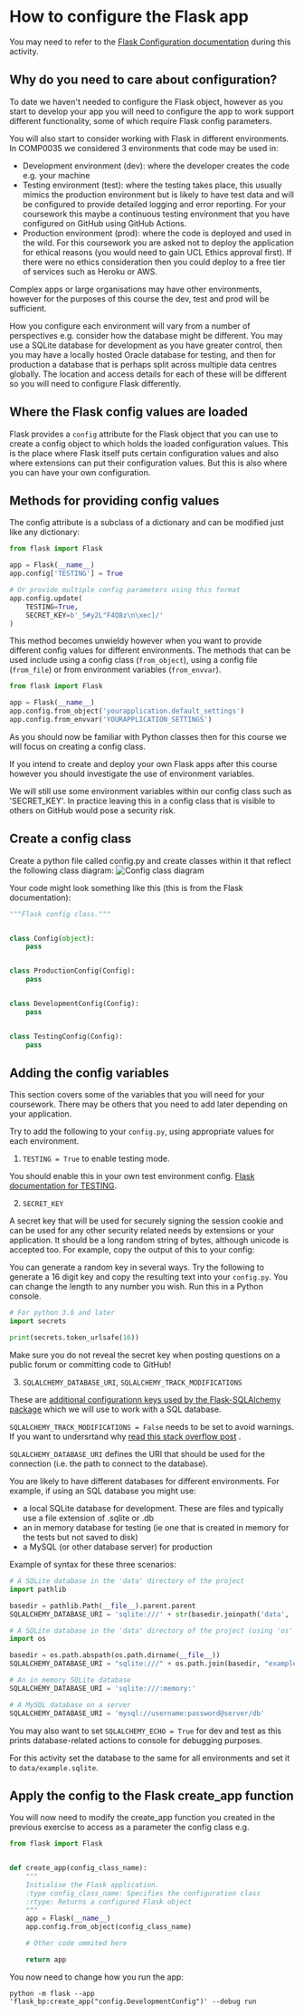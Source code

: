 # How to configure the Flask app

You may need to refer to the [Flask Configuration documentation](https://flask.palletsprojects.com/en/2.2.x/config/) during this activity.

## Why do you need to care about configuration?

To date we haven't needed to configure the Flask object, however as you start to develop your app you will need to configure the app to work support different functionality, some of which require Flask config parameters.

You will also start to consider working with Flask in different environments. In COMP0035 we considered 3 environments that code may be used in:

- Development environment (dev): where the developer creates the code e.g. your machine
- Testing environment (test): where the testing takes place, this usually mimics the production environment but is likely to have test data and will be configured to provide detailed logging and error reporting. For your coursework this maybe a continuous testing environment that you have configured on GitHub using GitHub Actions.
- Production environment (prod): where the code is deployed and used in the wild. For this coursework you are asked not to deploy the application for ethical reasons (you would need to gain UCL Ethics approval first). If there were no ethics consideration then you could deploy to a free tier of services such as Heroku or AWS.

Complex apps or large organisations may have other environments, however for the purposes of this course the dev, test and prod will be sufficient.

How you configure each environment will vary from a number of perspectives e.g. consider how the database might be different. You may use a SQLite database for development as you have greater control, then you may have a locally hosted Oracle database for testing, and then for production a database that is perhaps split across multiple data centres globally. The location and access details for each of these will be different so you will need to configure Flask differently.

## Where the Flask config values are loaded

Flask provides a `config` attribute for the Flask object that you can use to create a config object to which holds the loaded configuration values. This is the place where Flask itself puts certain configuration values and also where extensions can put their configuration values. But this is also where you can have your own configuration.

## Methods for providing config values

The config attribute is a subclass of a dictionary and can be modified just like any dictionary:

```python
from flask import Flask

app = Flask(__name__)
app.config['TESTING'] = True

# Or provide multiple config parameters using this format
app.config.update(
    TESTING=True,
    SECRET_KEY=b'_5#y2L"F4Q8z\n\xec]/'
)
```

This method becomes unwieldy however when you want to provide different config values for different environments. The methods that can be used include using a config class (`from_object`), using a config file (`from_file`) or from environment variables (`from_envvar`).

```python
from flask import Flask

app = Flask(__name__)
app.config.from_object('yourapplication.default_settings')
app.config.from_envvar('YOURAPPLICATION_SETTINGS')
```

As you should now be familiar with Python classes then for this course we will focus on creating a config class.

If you intend to create and deploy your own Flask apps after this course however you should investigate the use of environment variables.

We will still use some environment variables within our config class such as 'SECRET_KEY'. In practice leaving this in a config class that is visible to others on GitHub would pose a security risk.

## Create a config class

Create a python file called config.py and create classes within it that reflect the following class diagram:
![Config class diagram](config_class_diag.png)

Your code might look something like this (this is from the Flask documentation):

```python
"""Flask config class."""


class Config(object):
    pass


class ProductionConfig(Config):
    pass


class DevelopmentConfig(Config):
    pass


class TestingConfig(Config):
    pass

```

## Adding the config variables

This section covers some of the variables that you will need for your coursework. There may be others that you
need to add later depending on your application.

Try to add the following to your `config.py`, using appropriate values for each environment.

1. `TESTING = True` to enable testing mode.

You should enable this in your own test environment config. [Flask documentation for TESTING](https://flask.palletsprojects.com/en/2.0.x/config/#TESTING).

2. `SECRET_KEY`

A secret key that will be used for securely signing the session cookie and can be used for any other security related needs by extensions or your application. It should be a long random string of bytes, although unicode is accepted too. For example, copy the output of this to your config:

You can generate a random key in several ways. Try the following to generate a 16 digit key and copy the
resulting text into your `config.py`. You can change the length to any number you wish. Run this in a Python console.

```python
# For python 3.6 and later
import secrets

print(secrets.token_urlsafe(16))
```

Make sure you do not reveal the secret key when posting questions on a public forum or committing code to GitHub!

3. `SQLALCHEMY_DATABASE_URI`,  `SQLALCHEMY_TRACK_MODIFICATIONS`

These are [additional configurationn keys used by the Flask-SQLAlchemy package](https://flask-sqlalchemy.palletsprojects.com/en/2.x/config/#configuration-keys) which we will use to work with a SQL database.

`SQLALCHEMY_TRACK_MODIFICATIONS = False` needs to be set to avoid warnings. If you want to undersrtand
why [read this stack overflow post](https://stackoverflow.com/questions/33738467/how-do-i-know-if-i-can-disable-sqlalchemy-track-modifications/33790196#33790196)
.

`SQLALCHEMY_DATABASE_URI` defines the URI that should be used for the connection (i.e. the path to connect to the database).

You are likely to have different databases for different environments. For example, if using an SQL database you might use:

- a local SQLite database for development. These are files and typically use a file extension of .sqlite or .db
- an in memory database for testing (ie one that is created in memory for the tests but not saved to disk)
- a MySQL (or other database server) for production

Example of syntax for these three scenarios:

```python
# A SQLite database in the 'data' directory of the project
import pathlib

basedir = pathlib.Path(__file__).parent.parent
SQLALCHEMY_DATABASE_URI = 'sqlite:///' + str(basedir.joinpath('data', 'example.sqlite'))

# A SQLite database in the 'data' directory of the project (using 'os' rather than 'pathlib')
import os

basedir = os.path.abspath(os.path.dirname(__file__))
SQLALCHEMY_DATABASE_URI = "sqlite:///" + os.path.join(basedir, "example.db")

# An in memory SQLite database
SQLALCHEMY_DATABASE_URI = 'sqlite:///:memory:'

# A MySQL database on a server
SQLALCHEMY_DATABASE_URI = 'mysql://username:password@server/db'
```

You may also want to set `SQLALCHEMY_ECHO = True` for dev and test as this prints database-related actions to console for debugging purposes.

For this activity set the database to the same for all environments and set it to `data/example.sqlite`.

## Apply the config to the Flask create_app function

You will now need to modify the create_app function you created in the previous exercise to access as a parameter the config class e.g.

```python
from flask import Flask


def create_app(config_class_name):
    """
    Initialise the Flask application.
    :type config_class_name: Specifies the configuration class
    :rtype: Returns a configured Flask object
    """
    app = Flask(__name__)
    app.config.from_object(config_class_name)

    # Other code ommited here

    return app
```

You now need to change how you run the app:

`python -m flask --app 'flask_bp:create_app("config.DevelopmentConfig")' --debug run`
